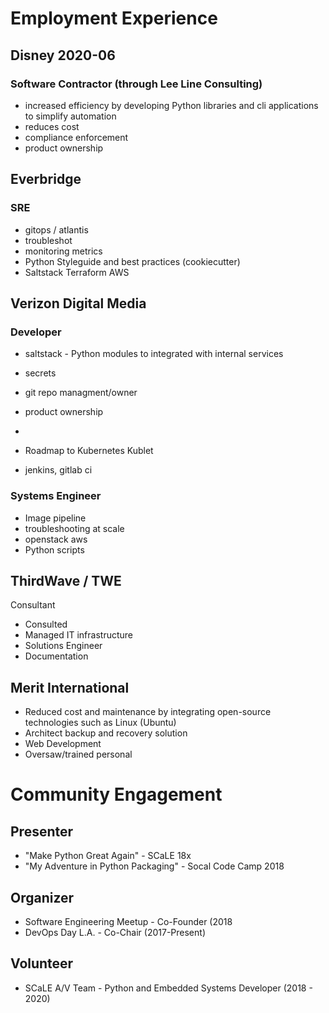 
# Employment Experience
## Disney 2020-06
### Software Contractor (through Lee Line Consulting)
* increased efficiency by developing Python libraries and cli applications to simplify automation
* reduces cost
* compliance enforcement
* product ownership

## Everbridge
### SRE
* gitops / atlantis
* troubleshot
* monitoring metrics
* Python Styleguide and best practices (cookiecutter)
* Saltstack Terraform AWS

## Verizon Digital Media
### Developer
* saltstack - Python modules to integrated with internal services
* secrets
* git repo managment/owner
* product ownership
* 

* Roadmap to Kubernetes Kublet

* jenkins, gitlab ci

### Systems Engineer
* Image pipeline
* troubleshooting at scale
* openstack aws
* Python scripts

## ThirdWave / TWE
Consultant
* Consulted
* Managed IT infrastructure
* Solutions Engineer
* Documentation

## Merit International

* Reduced cost and maintenance by  integrating open-source technologies such as Linux (Ubuntu)
* Architect backup and recovery solution
* Web Development
* Oversaw/trained personal

# Community Engagement

## Presenter
* "Make Python Great Again" - SCaLE 18x
* "My Adventure in Python Packaging" - Socal Code Camp 2018

## Organizer
* Software Engineering Meetup - Co-Founder (2018
* DevOps Day L.A. - Co-Chair (2017-Present)

## Volunteer
* SCaLE A/V Team - Python and Embedded Systems Developer (2018 - 2020)

<!--stackedit_data:
eyJoaXN0b3J5IjpbLTE0NTUyNDE2OTMsLTQ5MDA3ODY3MSw4Nj
MxOTgyNDcsMTYyMDUxNzIyMSwxMzUxNjI3NTQ5LC05OTA0Njcy
ODksMjA1MjAzNzQ4OCw3NjA2NzM3NzgsLTYxNzYwNTEwOCwtMT
M0Nzg4ODIyNCwxODg4MDAzNTMzLDEzMDIzNjM4ODNdfQ==
-->